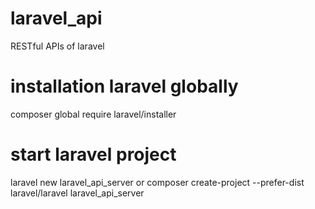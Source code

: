 # laravel_api
RESTful APIs of laravel

# installation laravel globally
composer global require laravel/installer

# start laravel project
laravel new laravel_api_server
or
composer create-project --prefer-dist laravel/laravel laravel_api_server